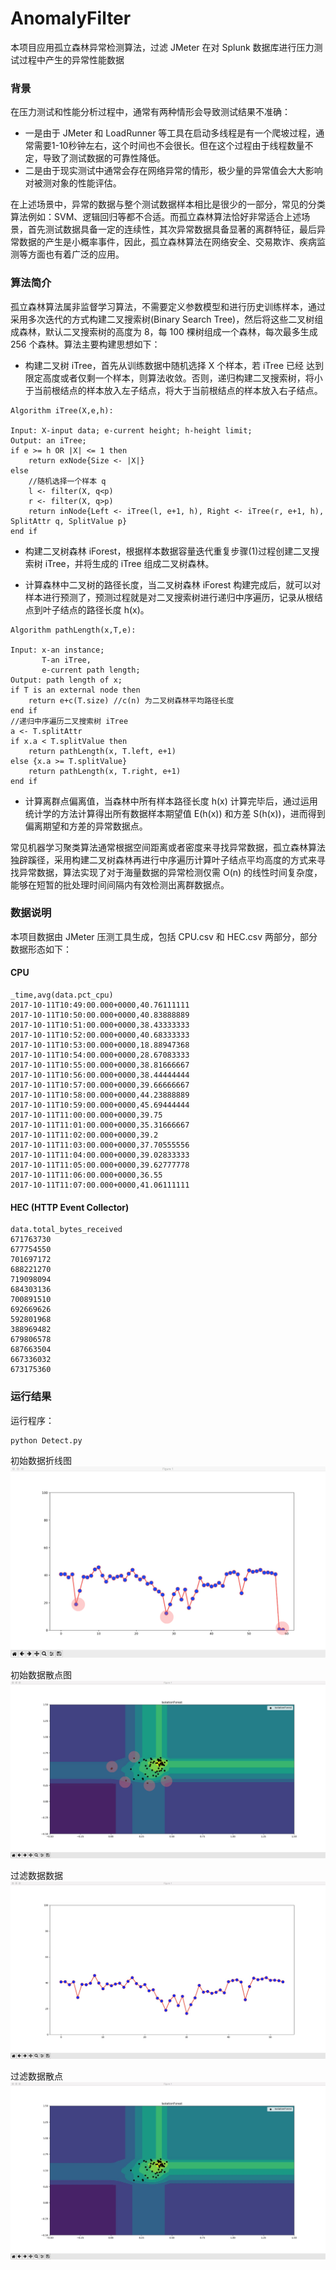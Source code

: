 # AnomalyFilter
本项目应用孤立森林异常检测算法，过滤 JMeter 在对 Splunk 数据库进行压力测试过程中产生的异常性能数据  

### 背景
在压力测试和性能分析过程中，通常有两种情形会导致测试结果不准确：  
* 一是由于 JMeter 和 LoadRunner 等工具在启动多线程是有一个爬坡过程，通常需要1-10秒钟左右，这个时间也不会很长。但在这个过程由于线程数量不定，导致了测试数据的可靠性降低。  
* 二是由于现实测试中通常会存在网络异常的情形，极少量的异常值会大大影响对被测对象的性能评估。  

在上述场景中，异常的数据与整个测试数据样本相比是很少的一部分，常见的分类算法例如：SVM、逻辑回归等都不合适。而孤立森林算法恰好非常适合上述场景，首先测试数据具备一定的连续性，其次异常数据具备显著的离群特征，最后异常数据的产生是小概率事件，因此，孤立森林算法在网络安全、交易欺诈、疾病监测等方面也有着广泛的应用。

### 算法简介  
孤立森林算法属非监督学习算法，不需要定义参数模型和进行历史训练样本，通过采用多次迭代的方式构建二叉搜索树(Binary Search Tree)，然后将这些二叉树组成森林，默认二叉搜索树的高度为 8，每 100 棵树组成一个森林，每次最多生成 256 个森林。算法主要构建思想如下：

* 构建二叉树 iTree，首先从训练数据中随机选择 X 个样本，若 iTree 已经 达到限定高度或者仅剩一个样本，则算法收敛。否则，递归构建二叉搜索树，将小于当前根结点的样本放入左子结点，将大于当前根结点的样本放入右子结点。  
```
Algorithm iTree(X,e,h):

Input: X-input data; e-current height; h-height limit; 
Output: an iTree;
if e >= h OR |X| <= 1 then 
    return exNode{Size <- |X|}
else
    //随机选择一个样本 q
    l <- filter(X, q<p)
    r <- filter(X, q>p)
    return inNode{Left <- iTree(l, e+1, h), Right <- iTree(r, e+1, h), SplitAttr q, SplitValue p}
end if
```
* 构建二叉树森林 iForest，根据样本数据容量迭代重复步骤(1)过程创建二叉搜索树 iTree，并将生成的 iTree 组成二叉树森林。  

* 计算森林中二叉树的路径长度，当二叉树森林 iForest 构建完成后，就可以对样本进行预测了，预测过程就是对二叉搜索树进行递归中序遍历，记录从根结点到叶子结点的路径长度 h(x)。
```
Algorithm pathLength(x,T,e): 

Input: x-an instance;
       T-an iTree,
       e-current path length;
Output: path length of x;
if T is an external node then
    return e+c(T.size) //c(n) 为二叉树森林平均路径长度 
end if
//递归中序遍历二叉搜索树 iTree 
a <- T.splitAttr
if x.a < T.splitValue then
    return pathLength(x, T.left, e+1) 
else {x.a >= T.splitValue}
    return pathLength(x, T.right, e+1) 
end if
```
* 计算离群点偏离值，当森林中所有样本路径长度 h(x) 计算完毕后，通过运用统计学的方法计算得出所有数据样本期望值 E(h(x)) 和方差 S(h(x))，进而得到偏离期望和方差的异常数据点。  

常见机器学习聚类算法通常根据空间距离或者密度来寻找异常数据，孤立森林算法独辟蹊径，采用构建二叉树森林再进行中序遍历计算叶子结点平均高度的方式来寻找异常数据，算法实现了对于海量数据的异常检测仅需 O(n) 的线性时间复杂度，能够在短暂的批处理时间间隔内有效检测出离群数据点。

### 数据说明
本项目数据由 JMeter 压测工具生成，包括 CPU.csv 和 HEC.csv 两部分，部分数据形态如下：
#### CPU
```
_time,avg(data.pct_cpu)
2017-10-11T10:49:00.000+0000,40.76111111
2017-10-11T10:50:00.000+0000,40.83888889
2017-10-11T10:51:00.000+0000,38.43333333
2017-10-11T10:52:00.000+0000,40.68333333
2017-10-11T10:53:00.000+0000,18.88947368
2017-10-11T10:54:00.000+0000,28.67083333
2017-10-11T10:55:00.000+0000,38.81666667
2017-10-11T10:56:00.000+0000,38.44444444
2017-10-11T10:57:00.000+0000,39.66666667
2017-10-11T10:58:00.000+0000,44.23888889
2017-10-11T10:59:00.000+0000,45.69444444
2017-10-11T11:00:00.000+0000,39.75
2017-10-11T11:01:00.000+0000,35.31666667
2017-10-11T11:02:00.000+0000,39.2
2017-10-11T11:03:00.000+0000,37.70555556
2017-10-11T11:04:00.000+0000,39.02833333
2017-10-11T11:05:00.000+0000,39.62777778
2017-10-11T11:06:00.000+0000,36.55
2017-10-11T11:07:00.000+0000,41.06111111
```

#### HEC (HTTP Event Collector)
```
data.total_bytes_received
671763730
677754550
701697172
688221270
719098094
684303136
700891510
692669626
592801968
388969482
679806578
687663504
667336032
673175360
```

### 运行结果
运行程序：
```
python Detect.py
```

初始数据折线图
![](results/1.jpg)

初始数据散点图
![](results/2.jpg)

过滤数据数据
![](results/3.jpg)

过滤数据散点
![](results/4.jpg)
